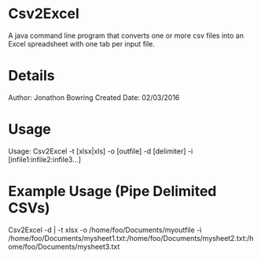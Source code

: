 # Csv2Excel
A java command line program that converts one or more csv files into an Excel spreadsheet with one tab per input file.

# Details
Author: Jonathon Bowring
Created Date: 02/03/2016

# Usage
Usage: Csv2Excel -t [xlsx|xls] -o [outfile] -d [delimiter] -i [infile1:infile2:infile3...]

# Example Usage (Pipe Delimited CSVs)
Csv2Excel -d \| -t xlsx -o /home/foo/Documents/myoutfile -i /home/foo/Documents/mysheet1.txt:/home/foo/Documents/mysheet2.txt:/home/foo/Documents/mysheet3.txt
